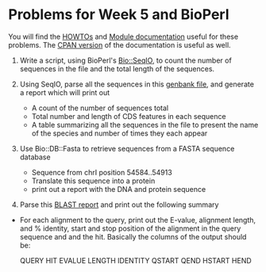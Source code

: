 Problems for Week 5 and BioPerl
===============================

You will find the [HOWTOs](http://www.bioperl.org/wiki/HOWTOs) and [Module documentation](http://doc.bioperl.org/bioperl-live/) useful for these problems. The [CPAN version](http://search.cpan.org/~cjfields/BioPerl-1.6.901/) of the documentation is useful as well.

1. Write a script, using BioPerl's [Bio::SeqIO](http://search.cpan.org/~cjfields/BioPerl-1.6.901/Bio/SeqIO.pm), to count the number of sequences in the file and the total length of the sequences. 

2. Using SeqIO, parse all the sequences in this [genbank file](../data/sample_seqs.gbk), and generate a report which will print out
    * A count of the number of sequences total
    * Total number and length of CDS features in each sequence
    * A table summarizing all the sequences in the file to present the name of the species and number of times they each appear 

3. Use Bio::DB::Fasta to retrieve sequences from a FASTA sequence database

   * Sequence from chrI position 54584..54913
   * Translate this sequence into a protein
   * print out a report with the DNA and protein sequence

4. Parse this [BLAST report](../data/actin-vs-basidio.BLASTP) and print out the following summary

  * For each alignment to the query, print out the E-value, alignment length, and % identity,
    start and stop position of the alignment in the query sequence and and the hit.
    Basically the columns of the output should be:

    QUERY HIT EVALUE LENGTH IDENTITY QSTART QEND HSTART HEND
       

 
